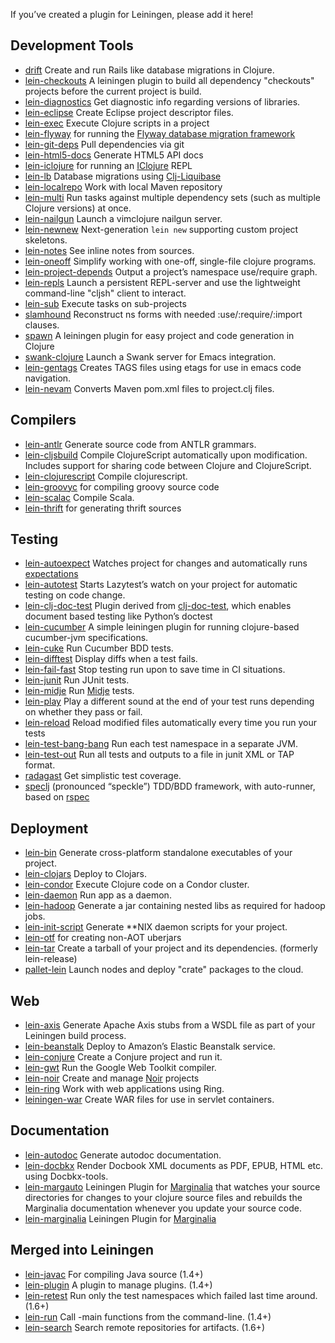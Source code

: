 <!-- -*- auto-fill-function: nil -*-
    In order to support sorting plugins alphabetically, please keep each plugin on its own line. -->

If you’ve created a plugin for Leiningen, please add it here!

## Development Tools

-   [drift](http://github.com/macourtney/drift) Create and run Rails like database migrations in Clojure.
-   [lein-checkouts](https://github.com/guv/lein-checkouts) A leiningen plugin to build all dependency "checkouts" projects before the current project is build.
-   [lein-diagnostics](https://github.com/robwolfe/lein-diagnostics/) Get diagnostic info regarding versions of libraries.
-   [lein-eclipse](https://github.com/abrenk/lein-eclipse) Create Eclipse project descriptor files.
-   [lein-exec](https://github.com/kumarshantanu/lein-exec) Execute Clojure scripts in a project
-   [lein-flyway](https://github.com/teropa/lein-flyway) for running the [Flyway database migration framework](http://code.google.com/p/flyway)
-   [lein-git-deps](https://github.com/tobyhede/lein-git-deps) Pull dependencies via git
-   [lein-html5-docs](https://github.com/tsdh/lein-html5-docs) Generate HTML5 API docs
-   [lein-iclojure](https://github.com/cosmin/lein-iclojure) for running an [IClojure](https://github.com/cosmin/IClojure) REPL
-   [lein-lb](https://bitbucket.org/kumarshantanu/lein-lb) Database migrations using [Clj-Liquibase](https://bitbucket.org/kumarshantanu/clj-liquibase)
-   [lein-localrepo](https://github.com/kumarshantanu/lein-localrepo) Work with local Maven repository
-   [lein-multi](http://github.com/maravillas/lein-multi) Run tasks against multiple dependency sets (such as multiple Clojure versions) at once.
-   [lein-nailgun](https://github.com/mrowl/lein-nailgun) Launch a vimclojure nailgun server.
-   [lein-newnew](https://github.com/Raynes/lein-newnew) Next-generation `lein new` supporting custom project skeletons.
-   [lein-notes](https://github.com/taweili/lein-notes) See inline notes from sources.
-   [lein-oneoff](https://github.com/mtyaka/lein-oneoff) Simplify working with one-off, single-file clojure programs.
-   [lein-project-depends](https://github.com/hugoduncan/lein-namespace-depends) Output a project’s namespace use/require graph.
-   [lein-repls](https://github.com/franks42/lein-repls) Launch a persistent REPL-server and use the lightweight command-line "cljsh" client to interact.
-   [lein-sub](https://github.com/kumarshantanu/lein-sub) Execute tasks on sub-projects
-   [slamhound](http://github.com/technomancy/slamhound) Reconstruct ns forms with needed :use/:require/:import clauses.
-   [spawn](https://github.com/levand/spawn) A leiningen plugin for easy project and code generation in Clojure
-   [swank-clojure](http://github.com/technomancy/swank-clojure) Launch a Swank server for Emacs integration.
-   [lein-gentags](https://github.com/snewman/lein-gentags) Creates TAGS files using etags for use in emacs code navigation.
-   [lein-nevam](https://github.com/thickey/lein-nevam) Converts Maven pom.xml files to project.clj files.

## Compilers

-   [lein-antlr](http://github.com/alexhall/lein-antlr) Generate source code from ANTLR grammars.
-   [lein-cljsbuild](http://github.com/emezeske/lein-cljsbuild) Compile ClojureScript automatically upon modification. Includes support for sharing code between Clojure and ClojureScript.
-   [lein-clojurescript](http://github.com/bartonj/lein-clojurescript) Compile clojurescript.
-   [lein-groovyc](https://github.com/kurtharriger/lein-groovyc) for compiling groovy source code
-   [lein-scalac](https://github.com/technomancy/lein-scalac) Compile Scala.
-   [lein-thrift](https://github.com/kurtharriger/lein-thrift) for generating thrift sources

## Testing

-   [lein-autoexpect](https://github.com/jakemcc/lein-autoexpect) Watches project for changes and automatically runs [expectations](https://github.com/jaycfields/expectations)
-   [lein-autotest](http://github.com/dakrone/lein-autotest) Starts Lazytest’s watch on your project for automatic testing on code change.
-   [lein-clj-doc-test](https://github.com/newfoundresearch/lein-clj-doc-test) Plugin derived from [clj-doc-test](https://github.com/Kobold/clj-doc-test/), which enables document based testing like Python’s doctest
-   [lein-cucumber](https://github.com/nilswloka/lein-cucumber) A simple leiningen plugin for running clojure-based cucumber-jvm specifications. 
-   [lein-cuke](http://github.com/mjul/lein-cuke) Run Cucumber BDD tests.
-   [lein-difftest](http://github.com/brentonashworth/lein-difftest) Display diffs when a test fails.
-   [lein-fail-fast](http://github.com/pjstadig/lein-fail-fast) Stop testing run upon to save time in CI situations.
-   [lein-junit](https://github.com/febeling/lein-junit) Run JUnit tests.
-   [lein-midje](https://github.com/marick/lein-midje) Run [Midje](http://github.com/marick/Midje/blob/master/README.md) tests.
-   [lein-play](http://github.com/technomancy/lein-play) Play a different sound at the end of your test runs depending on whether they pass or fail.
-   [lein-reload](https://github.com/paraseba/lein-reload) Reload modified files automatically every time you run your tests
-   [lein-test-bang-bang](https://github.com/joegallo/lein-test-bang-bang) Run each test namespace in a separate JVM.
-   [lein-test-out](https://github.com/arohner/lein-test-out) Run all tests and outputs to a file in junit XML or TAP format.
-   [radagast](http://github.com/Seajure/radagast) Get simplistic test coverage.
-   [speclj](https://github.com/slagyr/speclj) (pronounced “speckle”) TDD/BDD framework, with auto-runner, based on [rspec](http://rspec.info/)

## Deployment

-   [lein-bin](https://github.com/Raynes/lein-bin) Generate cross-platform standalone executables of your project.
-   [lein-clojars](https://github.com/ato/lein-clojars) Deploy to Clojars.
-   [lein-condor](http://github.com/gilesc/lein-condor) Execute Clojure code on a Condor cluster.
-   [lein-daemon](http://github.com/arohner/lein-daemon) Run app as a daemon.
-   [lein-hadoop](http://github.com/ndimiduk/lein-hadoop) Generate a jar containing nested libs as required for hadoop jobs.
-   [lein-init-script](http://github.com/zkim/leiningen-init-script) Generate **NIX daemon scripts for your project.
-   [lein-otf](https://github.com/timmc/lein-otf) for creating non-AOT uberjars
-   [lein-tar](http://github.com/technomancy/lein-tar) Create a tarball of your project and its dependencies. (formerly lein-release)
-   [pallet-lein](http://github.com/pallet/pallet-lein) Launch nodes and deploy "crate" packages to the cloud.

## Web

-   [lein-axis](https://github.com/jaley/lein-axis) Generate Apache Axis stubs from a WSDL file as part of your Leiningen build process.
-   [lein-beanstalk](https://github.com/weavejester/lein-beanstalk) Deploy to Amazon’s Elastic Beanstalk service.
-   [lein-conjure](http://github.com/macourtney/Conjure) Create a Conjure project and run it.
-   [lein-gwt](http://github.com/teropa/lein-gwt) Run the Google Web Toolkit compiler.
-   [lein-noir](https://github.com/ibdknox/lein-noir) Create and manage [Noir](http://www.webnoir.org) projects
-   [lein-ring](https://github.com/weavejester/lein-ring) Work with web applications using Ring.
-   [leiningen-war](http://github.com/alienscience/leiningen-war) Create WAR files for use in servlet containers.

## Documentation

-   [lein-autodoc](https://github.com/tomfaulhaber/lein-autodoc) Generate autodoc documentation.
-   [lein-docbkx](https://github.com/kumarshantanu/lein-docbkx) Render Docbook XML documents as PDF, EPUB, HTML etc. using Docbkx-tools.
-   [lein-margauto](https://github.com/kyleburton/lein-margauto) Leiningen Plugin for [Marginalia](https://github.com/fogus/marginalia) that watches your source directories for changes to your clojure source files and rebuilds the Marginalia documentation whenever you update your source code.
-   [lein-marginalia](https://github.com/fogus/lein-marginalia) Leiningen Plugin for [Marginalia](https://github.com/fogus/marginalia)

## Merged into Leiningen

-   [lein-javac](https://github.com/antoniogarrote/lein-javac) For compiling Java source (1.4+)
-   [lein-plugin](http://github.com/trptcolin/lein-plugin) A plugin to manage plugins. (1.4+)
-   [lein-retest](http://github.com/technomancy/lein-retest) Run only the test namespaces which failed last time around. (1.6+)
-   [lein-run](http://github.com/sids/lein-run) Call -main functions from the command-line. (1.4+)
-   [lein-search](http://github.com/Licenser/lein-search) Search remote repositories for artifacts. (1.6+)